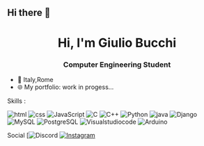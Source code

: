 ## Hi there 👋
<h1 align="center">Hi, I'm Giulio Bucchi</h1>
<h3 align="center">Computer Engineering Student</h3>


- 📍 Italy,Rome
- 🌐 My portfolio: work in progess...



Skills : 

![html](https://img.shields.io/badge/-HTML-E34F26?style=flat-square&logo=html5&logoColor=white,https://html.spec.whatwg.org)
![css](https://img.shields.io/badge/-CSS-1572B6?style=flat-square&logo=css3&logoColor=white)
![JavaScript](https://img.shields.io/badge/-JavaScript-F7DF1E?style=flatsquare&logo=javascript&logoColor=black)
![C](https://img.shields.io/badge/-C-00599C?style=flat-square&logo=c&logoColor=white)
![C++](https://img.shields.io/badge/-C++-00599C?style=flat-square&logo=c++&logoColor=white)
![Python](https://img.shields.io/badge/-Python-3776AB?style=flatsquare&logo=python&logoColor=white)
![java](https://img.shields.io/badge/-Java-007396?style=flat-square&logo=java&logoColor=white)
![Django](https://img.shields.io/badge/-Django-092E20?style=flat-square&logo=django&logoColor=white)
![MySQL](https://img.shields.io/badge/-MySQL-4479A1?style=flat-square&logo=mysql&logoColor=white)
![PostgreSQL](https://img.shields.io/badge/-PostgreSQL-336791?style=flat-square&logo=postgresql&logoColor=white)
![Visualstudiocode](https://img.shields.io/badge/-VS%20Code-007ACC?style=flat-square&logo=visual-studio-code&logoColor=white)
![Arduino](https://img.shields.io/badge/-Arduino-00979D?style=flat-square&logo=arduino&logoColor=white)


Social
[![Discord](https://img.shields.io/badge/-Discord-5865F2?style=for-the-badge&logo=discord&logoColor=white)
[![Instagram](https://img.shields.io/badge/-Instagram-E4405F?style=flat&logo=instagram&logoColor=white)](https://www.instagram.com/_giuliooo_01)





<!--
**Giulio-Bucchi/Giulio-Bucchi** is a ✨ _special_ ✨ repository because its `README.md` (this file) appears on your GitHub profile.

Here are some ideas to get you started:

- 🔭 I’m currently working on ...
- 🌱 I’m currently learning ...
- 👯 I’m looking to collaborate on ...
- 🤔 I’m looking for help with ...
- 💬 Ask me about ...
- 📫 How to reach me: ...
- 😄 Pronouns: ...
- ⚡ Fun fact: ...
-->
